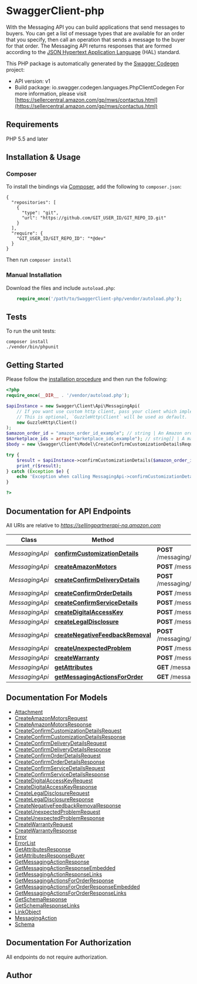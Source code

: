 # SwaggerClient-php
With the Messaging API you can build applications that send messages to buyers. You can get a list of message types that are available for an order that you specify, then call an operation that sends a message to the buyer for that order. The Messaging API returns responses that are formed according to the <a href=https://tools.ietf.org/html/draft-kelly-json-hal-08>JSON Hypertext Application Language</a> (HAL) standard.

This PHP package is automatically generated by the [Swagger Codegen](https://github.com/swagger-api/swagger-codegen) project:

- API version: v1
- Build package: io.swagger.codegen.languages.PhpClientCodegen
For more information, please visit [https://sellercentral.amazon.com/gp/mws/contactus.html](https://sellercentral.amazon.com/gp/mws/contactus.html)

## Requirements

PHP 5.5 and later

## Installation & Usage
### Composer

To install the bindings via [Composer](http://getcomposer.org/), add the following to `composer.json`:

```
{
  "repositories": [
    {
      "type": "git",
      "url": "https://github.com/GIT_USER_ID/GIT_REPO_ID.git"
    }
  ],
  "require": {
    "GIT_USER_ID/GIT_REPO_ID": "*@dev"
  }
}
```

Then run `composer install`

### Manual Installation

Download the files and include `autoload.php`:

```php
    require_once('/path/to/SwaggerClient-php/vendor/autoload.php');
```

## Tests

To run the unit tests:

```
composer install
./vendor/bin/phpunit
```

## Getting Started

Please follow the [installation procedure](#installation--usage) and then run the following:

```php
<?php
require_once(__DIR__ . '/vendor/autoload.php');

$apiInstance = new Swagger\Client\Api\MessagingApi(
    // If you want use custom http client, pass your client which implements `GuzzleHttp\ClientInterface`.
    // This is optional, `GuzzleHttp\Client` will be used as default.
    new GuzzleHttp\Client()
);
$amazon_order_id = "amazon_order_id_example"; // string | An Amazon order identifier. This specifies the order for which a message is sent.
$marketplace_ids = array("marketplace_ids_example"); // string[] | A marketplace identifier. This specifies the marketplace in which the order was placed. Only one marketplace can be specified.
$body = new \Swagger\Client\Model\CreateConfirmCustomizationDetailsRequest(); // \Swagger\Client\Model\CreateConfirmCustomizationDetailsRequest | 

try {
    $result = $apiInstance->confirmCustomizationDetails($amazon_order_id, $marketplace_ids, $body);
    print_r($result);
} catch (Exception $e) {
    echo 'Exception when calling MessagingApi->confirmCustomizationDetails: ', $e->getMessage(), PHP_EOL;
}

?>
```

## Documentation for API Endpoints

All URIs are relative to *https://sellingpartnerapi-na.amazon.com*

Class | Method | HTTP request | Description
------------ | ------------- | ------------- | -------------
*MessagingApi* | [**confirmCustomizationDetails**](docs/Api/MessagingApi.md#confirmcustomizationdetails) | **POST** /messaging/v1/orders/{amazonOrderId}/messages/confirmCustomizationDetails | 
*MessagingApi* | [**createAmazonMotors**](docs/Api/MessagingApi.md#createamazonmotors) | **POST** /messaging/v1/orders/{amazonOrderId}/messages/amazonMotors | 
*MessagingApi* | [**createConfirmDeliveryDetails**](docs/Api/MessagingApi.md#createconfirmdeliverydetails) | **POST** /messaging/v1/orders/{amazonOrderId}/messages/confirmDeliveryDetails | 
*MessagingApi* | [**createConfirmOrderDetails**](docs/Api/MessagingApi.md#createconfirmorderdetails) | **POST** /messaging/v1/orders/{amazonOrderId}/messages/confirmOrderDetails | 
*MessagingApi* | [**createConfirmServiceDetails**](docs/Api/MessagingApi.md#createconfirmservicedetails) | **POST** /messaging/v1/orders/{amazonOrderId}/messages/confirmServiceDetails | 
*MessagingApi* | [**createDigitalAccessKey**](docs/Api/MessagingApi.md#createdigitalaccesskey) | **POST** /messaging/v1/orders/{amazonOrderId}/messages/digitalAccessKey | 
*MessagingApi* | [**createLegalDisclosure**](docs/Api/MessagingApi.md#createlegaldisclosure) | **POST** /messaging/v1/orders/{amazonOrderId}/messages/legalDisclosure | 
*MessagingApi* | [**createNegativeFeedbackRemoval**](docs/Api/MessagingApi.md#createnegativefeedbackremoval) | **POST** /messaging/v1/orders/{amazonOrderId}/messages/negativeFeedbackRemoval | 
*MessagingApi* | [**createUnexpectedProblem**](docs/Api/MessagingApi.md#createunexpectedproblem) | **POST** /messaging/v1/orders/{amazonOrderId}/messages/unexpectedProblem | 
*MessagingApi* | [**createWarranty**](docs/Api/MessagingApi.md#createwarranty) | **POST** /messaging/v1/orders/{amazonOrderId}/messages/warranty | 
*MessagingApi* | [**getAttributes**](docs/Api/MessagingApi.md#getattributes) | **GET** /messaging/v1/orders/{amazonOrderId}/attributes | 
*MessagingApi* | [**getMessagingActionsForOrder**](docs/Api/MessagingApi.md#getmessagingactionsfororder) | **GET** /messaging/v1/orders/{amazonOrderId} | 


## Documentation For Models

 - [Attachment](docs/Model/Attachment.md)
 - [CreateAmazonMotorsRequest](docs/Model/CreateAmazonMotorsRequest.md)
 - [CreateAmazonMotorsResponse](docs/Model/CreateAmazonMotorsResponse.md)
 - [CreateConfirmCustomizationDetailsRequest](docs/Model/CreateConfirmCustomizationDetailsRequest.md)
 - [CreateConfirmCustomizationDetailsResponse](docs/Model/CreateConfirmCustomizationDetailsResponse.md)
 - [CreateConfirmDeliveryDetailsRequest](docs/Model/CreateConfirmDeliveryDetailsRequest.md)
 - [CreateConfirmDeliveryDetailsResponse](docs/Model/CreateConfirmDeliveryDetailsResponse.md)
 - [CreateConfirmOrderDetailsRequest](docs/Model/CreateConfirmOrderDetailsRequest.md)
 - [CreateConfirmOrderDetailsResponse](docs/Model/CreateConfirmOrderDetailsResponse.md)
 - [CreateConfirmServiceDetailsRequest](docs/Model/CreateConfirmServiceDetailsRequest.md)
 - [CreateConfirmServiceDetailsResponse](docs/Model/CreateConfirmServiceDetailsResponse.md)
 - [CreateDigitalAccessKeyRequest](docs/Model/CreateDigitalAccessKeyRequest.md)
 - [CreateDigitalAccessKeyResponse](docs/Model/CreateDigitalAccessKeyResponse.md)
 - [CreateLegalDisclosureRequest](docs/Model/CreateLegalDisclosureRequest.md)
 - [CreateLegalDisclosureResponse](docs/Model/CreateLegalDisclosureResponse.md)
 - [CreateNegativeFeedbackRemovalResponse](docs/Model/CreateNegativeFeedbackRemovalResponse.md)
 - [CreateUnexpectedProblemRequest](docs/Model/CreateUnexpectedProblemRequest.md)
 - [CreateUnexpectedProblemResponse](docs/Model/CreateUnexpectedProblemResponse.md)
 - [CreateWarrantyRequest](docs/Model/CreateWarrantyRequest.md)
 - [CreateWarrantyResponse](docs/Model/CreateWarrantyResponse.md)
 - [Error](docs/Model/Error.md)
 - [ErrorList](docs/Model/ErrorList.md)
 - [GetAttributesResponse](docs/Model/GetAttributesResponse.md)
 - [GetAttributesResponseBuyer](docs/Model/GetAttributesResponseBuyer.md)
 - [GetMessagingActionResponse](docs/Model/GetMessagingActionResponse.md)
 - [GetMessagingActionResponseEmbedded](docs/Model/GetMessagingActionResponseEmbedded.md)
 - [GetMessagingActionResponseLinks](docs/Model/GetMessagingActionResponseLinks.md)
 - [GetMessagingActionsForOrderResponse](docs/Model/GetMessagingActionsForOrderResponse.md)
 - [GetMessagingActionsForOrderResponseEmbedded](docs/Model/GetMessagingActionsForOrderResponseEmbedded.md)
 - [GetMessagingActionsForOrderResponseLinks](docs/Model/GetMessagingActionsForOrderResponseLinks.md)
 - [GetSchemaResponse](docs/Model/GetSchemaResponse.md)
 - [GetSchemaResponseLinks](docs/Model/GetSchemaResponseLinks.md)
 - [LinkObject](docs/Model/LinkObject.md)
 - [MessagingAction](docs/Model/MessagingAction.md)
 - [Schema](docs/Model/Schema.md)


## Documentation For Authorization

 All endpoints do not require authorization.


## Author




